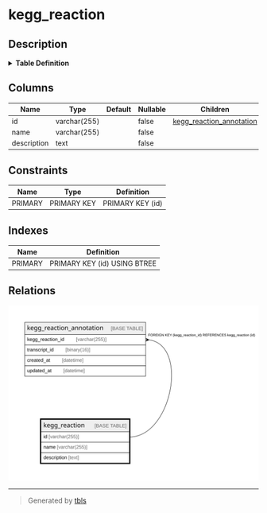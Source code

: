 # kegg_reaction

## Description

<details>
<summary><strong>Table Definition</strong></summary>

```sql
CREATE TABLE `kegg_reaction` (
  `id` varchar(255) NOT NULL,
  `name` varchar(255) NOT NULL,
  `description` text NOT NULL,
  PRIMARY KEY (`id`)
) ENGINE=InnoDB DEFAULT CHARSET=utf8mb4 COLLATE=utf8mb4_0900_ai_ci
```

</details>

## Columns

| Name        | Type         | Default | Nullable | Children                                                | Parents | Comment |
| ----------- | ------------ | ------- | -------- | ------------------------------------------------------- | ------- | ------- |
| id          | varchar(255) |         | false    | [kegg_reaction_annotation](kegg_reaction_annotation.md) |         |         |
| name        | varchar(255) |         | false    |                                                         |         |         |
| description | text         |         | false    |                                                         |         |         |

## Constraints

| Name    | Type        | Definition       |
| ------- | ----------- | ---------------- |
| PRIMARY | PRIMARY KEY | PRIMARY KEY (id) |

## Indexes

| Name    | Definition                   |
| ------- | ---------------------------- |
| PRIMARY | PRIMARY KEY (id) USING BTREE |

## Relations

![er](kegg_reaction.svg)

---

> Generated by [tbls](https://github.com/k1LoW/tbls)
